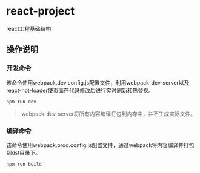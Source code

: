 # react-project
react工程基础结构

## 操作说明

### 开发命令
该命令使用webpack.dev.config.js配置文件，利用webpack-dev-server以及react-hot-loader使页面在代码修改后进行实时刷新和热替换。

```
npm run dev
```

>webpack-dev-server将所有内容编译打包到内存中，并不生成实际文件。

### 编译命令
该命令使用webpack.prod.config.js配置文件，通过webpack将内容编译并打包到dst目录下。

```
npm run build
```
